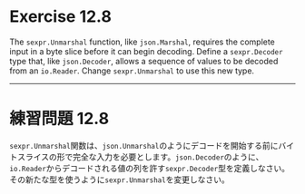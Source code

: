 # Exercise 12.8
The `sexpr.Unmarshal` function, like `json.Marshal`, requires the complete input in a byte slice before it can begin decoding. Define a `sexpr.Decoder` type that, like `json.Decoder`, allows a sequence of values to be decoded from an `io.Reader`. Change `sexpr.Unmarshal` to use this new type.

---
# 練習問題 12.8
`sexpr.Unmarshal`関数は、`json.Unmarshal`のようにデコードを開始する前にバイトスライスの形で完全な入力を必要とします。`json.Decoder`のように、`io.Reader`からデコードされる値の列を許す`sexpr.Decoder`型を定義しなさい。その新たな型を使うように`sexpr.Unmarshal`を変更しなさい。
